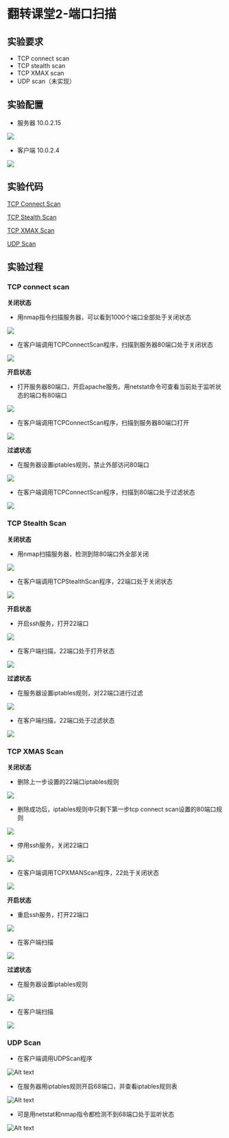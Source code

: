 # 翻转课堂2-端口扫描 #

## 实验要求 ##
- TCP connect scan
- TCP stealth scan
- TCP XMAX scan
- UDP scan（未实现）

## 实验配置 ##
* 服务器 10.0.2.15

![](serverip.png)

* 客户端 10.0.2.4

![](clientip.png)

## 实验代码 ##

[TCP Connect Scan](TCPConnectScan.py)

[TCP Stealth Scan](TCPStealthScan.py)

[TCP XMAX Scan](TCPXMASScan.py)

[UDP Scan](UDPScan.py)

## 实验过程 ##

### TCP connect scan ###

**关闭状态**

- 用nmap指令扫描服务器，可以看到1000个端口全部处于关闭状态

![](nmap.png)

- 在客户端调用TCPConnectScan程序，扫描到服务器80端口处于关闭状态

![](80closed.png)

**开启状态**

- 打开服务器80端口，开启apache服务。用netstat命令可查看当前处于监听状态的端口有80端口

![](startApache.png)

- 在客户端调用TCPConnectScan程序，扫描到服务器80端口打开

![](80open.png)

**过滤状态**

- 在服务器设置iptables规则，禁止外部访问80端口

![](iptables.png)

- 在客户端调用TCPConnectScan程序，扫描到80端口处于过滤状态

![](80filterd.png)

### TCP Stealth Scan ###

**关闭状态**

- 用nmap扫描服务器，检测到除80端口外全部关闭

![](only80.png)

- 在客户端调用TCPStealthScan程序，22端口处于关闭状态

![](22close.png)

**开启状态**

- 开启ssh服务，打开22端口

![](startssh.png)

- 在客户端扫描，22端口处于打开状态

![](22open.png)

**过滤状态**

- 在服务器设置iptables规则，对22端口进行过滤

![](iptables22.png)

- 在客户端扫描，22端口处于过滤状态

![](22filtered.png)

### TCP XMAS Scan ###

**关闭状态**

- 删除上一步设置的22端口iptables规则

![](deleteIptables22.png)

- 删除成功后，iptables规则中只剩下第一步tcp connect scan设置的80端口规则

![](deleteIptables22success.png)

- 停用ssh服务，关闭22端口

![](stop22.png)

- 在客户端调用TCPXMANScan程序，22处于关闭状态

![](22close3.png)

**开启状态**

- 重启ssh服务，打开22端口

![](startssh3.png)

- 在客户端扫描

![](22openorfilterd.png)

**过滤状态**

- 在服务器设置iptables规则

![](iptables223.png)

- 在客户端扫描

![](22openorfilteredd.png)

### UDP Scan ###

- 在客户端调用UDPScan程序

![Alt text](/68closed.png)

- 在服务器用iptables规则开启68端口，并查看iptables规则表

![Alt text](/open68.png)

- 可是用netstat和nmap指令都检测不到68端口处于监听状态

![Alt text](/68nolisten.png)
